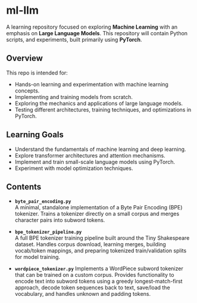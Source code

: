 # ml-llm

A learning repository focused on exploring **Machine Learning** with an emphasis on **Large Language Models**. This repository will contain Python scripts, and experiments, built primarily using **PyTorch**.

## Overview

This repo is intended for:

- Hands-on learning and experimentation with machine learning concepts.
- Implementing and training models from scratch.
- Exploring the mechanics and applications of large language models.
- Testing different architectures, training techniques, and optimizations in PyTorch.

## Learning Goals

- Understand the fundamentals of machine learning and deep learning.
- Explore transformer architectures and attention mechanisms.
- Implement and train small-scale language models using PyTorch.
- Experiment with model optimization techniques.

## Contents

- **`byte_pair_encoding.py`**  
  A minimal, standalone implementation of a Byte Pair Encoding (BPE) tokenizer. Trains a tokenizer directly on a small corpus and merges character pairs into subword tokens.

- **`bpe_tokenizer_pipeline.py`**  
  A full BPE tokenizer training pipeline built around the Tiny Shakespeare dataset. Handles corpus download, learning merges, building vocab/token mappings, and preparing tokenized train/validation splits for model training.

- **`wordpiece_tokenizer.py`** 
  Implements a WordPiece subword tokenizer that can be trained on a custom corpus. Provides functionality to encode text into subword tokens using a greedy longest-match-first approach, decode token sequences back to text, save/load the vocabulary, and handles unknown and padding tokens.